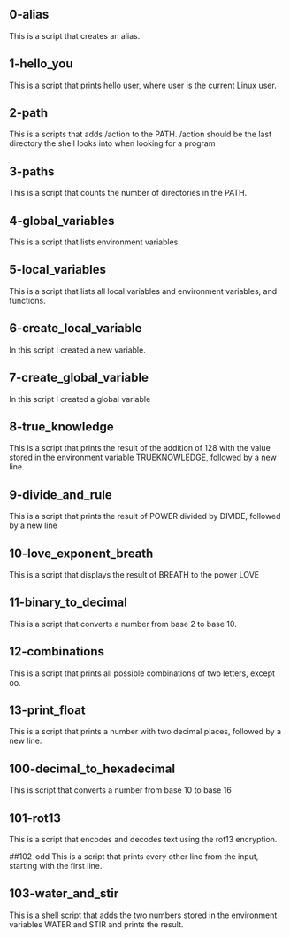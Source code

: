 ## 0-alias 
This is  a script that creates an alias.

## 1-hello_you
This is a script that prints hello user, where user is the current Linux user.

## 2-path
This is a scripts that adds /action to the PATH. /action should be the last directory the shell looks into when looking for a program

## 3-paths
This is a script that counts the number of directories in the PATH.

## 4-global_variables
This is a script that lists environment variables.

## 5-local_variables
This is a script that lists all local variables and environment variables, and functions.

## 6-create_local_variable
In this script I created a new variable.

## 7-create_global_variable
In this script I created a global variable

## 8-true_knowledge
This is a script that prints the result of the addition of 128 with the value stored in the environment variable TRUEKNOWLEDGE, followed by a new line.

## 9-divide_and_rule
This is a script that prints the result of POWER divided by DIVIDE, followed by a new line

## 10-love_exponent_breath
This is a script that displays the result of BREATH to the power LOVE

## 11-binary_to_decimal
This is a script that converts a number from base 2 to base 10.

## 12-combinations
This is a script that prints all possible combinations of two letters, except oo.

## 13-print_float
This is a script that prints a number with two decimal places, followed by a new line.

## 100-decimal_to_hexadecimal
This is script that converts a number from base 10 to base 16

## 101-rot13
This is  a script that encodes and decodes text using the rot13 encryption.

##102-odd
This is a script that prints every other line from the input, starting with the first line.

## 103-water_and_stir
This is a shell script that adds the two numbers stored in the environment variables WATER and STIR and prints the result.
